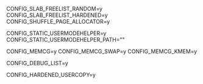 CONFIG_SLAB_FREELIST_RANDOM=y
CONFIG_SLAB_FREELIST_HARDENED=y
CONFIG_SHUFFLE_PAGE_ALLOCATOR=y

CONFIG_STATIC_USERMODEHELPER=y
CONFIG_STATIC_USERMODEHELPER_PATH=""

CONFIG_MEMCG=y
CONFIG_MEMCG_SWAP=y
CONFIG_MEMCG_KMEM=y

CONFIG_DEBUG_LIST=y

CONFIG_HARDENED_USERCOPY=y